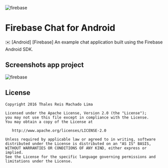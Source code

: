 ![](/../master/images/firebase_logo2.png?raw=true "firebase")

# Firebase Chat for Android
:envelope: [Android] [Firebase] An example chat application built using the Firebase Android SDK.


Screenshots app project
------------------------------------

![](/../master/images/screenshot_01.png?raw=true "firebase")


License
-------

    Copyright 2016 Thales Reis Machado Lima

    Licensed under the Apache License, Version 2.0 (the "License");
    you may not use this file except in compliance with the License.
    You may obtain a copy of the License at

       http://www.apache.org/licenses/LICENSE-2.0

    Unless required by applicable law or agreed to in writing, software
    distributed under the License is distributed on an "AS IS" BASIS,
    WITHOUT WARRANTIES OR CONDITIONS OF ANY KIND, either express or implied.
    See the License for the specific language governing permissions and
    limitations under the License.
